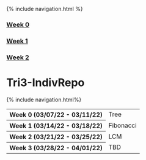 {% include navigation.html %}
### [Week 0](https://alexd017.github.io/Tri3-IndivRepo/notes/week0)
### [Week 1](https://alexd017.github.io/Tri3-IndivRepo/notes/week1)
### [Week 2](https://alexd017.github.io/Tri3-IndivRepo/notes/week2)
<h1> Tri3-IndivRepo </h1>
{% include navigation.html%}

<table>
  <tr>
    <th>Week 0 (03/07/22 - 03/11/22)</th>
    <td><a src="https://alexd017.github.io/Tri3-IndivRepo/notes/week0">Tree</a></td>
  </tr>
  <tr>
    <th>Week 1 (03/14/22 - 03/18/22)</th>
    <td><a src="https://alexd017.github.io/Tri3-IndivRepo/notes/week1">Fibonacci</a></td>
  </tr>
  <tr>
    <th>Week 2 (03/21/22 - 03/25/22)</th>
    <td><a src="https://alexd017.github.io/Tri3-IndivRepo/notes/week2">LCM</a></td>
  </tr>
  <tr>
    <th>Week 3 (03/28/22 - 04/01/22)</th>
    <td><a src="">TBD</a></td>
  </tr>
</table>
